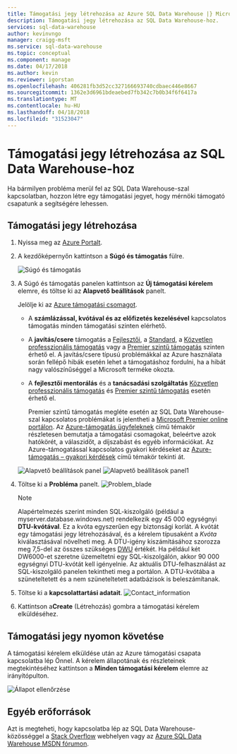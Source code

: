 ```yaml
---
title: Támogatási jegy létrehozása az Azure SQL Data Warehouse |} Microsoft Docs
description: Támogatási jegy létrehozása az SQL Data Warehouse-hoz.
services: sql-data-warehouse
author: kevinvngo
manager: craigg-msft
ms.service: sql-data-warehouse
ms.topic: conceptual
ms.component: manage
ms.date: 04/17/2018
ms.author: kevin
ms.reviewer: igorstan
ms.openlocfilehash: 406281fb3d52cc327166693740cdbaec446e8667
ms.sourcegitcommit: 1362e3d6961bdeaebed7fb342c7b0b34f6f6417a
ms.translationtype: MT
ms.contentlocale: hu-HU
ms.lasthandoff: 04/18/2018
ms.locfileid: "31523047"
---
```

# <a name="how-to-create-a-support-ticket-for-sql-data-warehouse"></a>Támogatási jegy létrehozása az SQL Data Warehouse-hoz
Ha bármilyen probléma merül fel az SQL Data Warehouse-szal kapcsolatban, hozzon létre egy támogatási jegyet, hogy mérnöki támogató csapatunk a segítségére lehessen.

## <a name="create-a-support-ticket"></a>Támogatási jegy létrehozása
1. Nyissa meg az [Azure Portalt][Azure portal].
2. A kezdőképernyőn kattintson a **Súgó és támogatás** fülre.
   
    ![Súgó és támogatás](./media/sql-data-warehouse-get-started-create-support-ticket/MainPage.PNG)
3. A Súgó és támogatás panelen kattintson az **Új támogatási kérelem** elemre, és töltse ki az **Alapvető beállítások** panelt.

   Jelölje ki az [Azure támogatási csomagot][Azure support plan].
   
   * A **számlázással, kvótával és az előfizetés kezelésével** kapcsolatos támogatás minden támogatási szinten elérhető.
   * A **javítás/csere** támogatás a [Fejlesztői][Developer], a [Standard][Standard], a [Közvetlen professzionális támogatás][Professional Direct] vagy a [Premier szintű támogatás][Premier] szinten érhető el. A javítás/csere típusú problémákkal az Azure használata során fellépő hibák esetén lehet a támogatáshoz fordulni, ha a hibát nagy valószínűséggel a Microsoft terméke okozta.
   * A **fejlesztői mentorálás** és a **tanácsadási szolgáltatás** [Közvetlen professzionális támogatás][Professional Direct] és [Premier szintű támogatás][Premier] esetén érhető el. 
     
     Premier szintű támogatás megléte esetén az SQL Data Warehouse-szal kapcsolatos problémákat is jelentheti a [Microsoft Premier online portálon][Microsoft Premier online portal].  Az [Azure-támogatás ügyfeleknek][Azure support plan] című témakör részletesen bemutatja a támogatási csomagokat, beleértve azok hatókörét, a válaszidőt, a díjszabást és egyéb információkat.  Az Azure-támogatással kapcsolatos gyakori kérdéseket az [Azure-támogatás – gyakori kérdések][Azure support FAQs] című témakör tekinti át.  
        
    ![Alapvető beállítások panel](./media/sql-data-warehouse-get-started-create-support-ticket/Create_ticket_1.PNG)
    ![Alapvető beállítások panel1](./media/sql-data-warehouse-get-started-create-support-ticket/Create_ticket_2.PNG)
4. Töltse ki a **Probléma** panelt.
    ![Problem_blade](./media/sql-data-warehouse-get-started-create-support-ticket/Create_ticket_3.PNG)
   
   > [!NOTE]
   > Alapértelmezés szerint minden SQL-kiszolgáló (például a myserver.database.windows.net) rendelkezik egy 45 000 egységnyi **DTU-kvótával**. Ez a kvóta egyszerűen egy biztonsági korlát. A kvótát egy támogatási jegy létrehozásával, és a kérelem típusaként a *Kvóta* kiválasztásával növelheti meg. A DTU-igény kiszámításához szorozza meg 7,5-del az összes szükséges [DWU][DWU] értékét. Ha például két DW6000-et szeretne üzemeltetni egy SQL-kiszolgálón, akkor 90 000 egységnyi DTU-kvótát kell igényelnie.  Az aktuális DTU-felhasználást az SQL-kiszolgáló panelen tekintheti meg a portálon. A DTU-kvótába a szüneteltetett és a nem szüneteltetett adatbázisok is beleszámítanak. 
   > 
   > 
   
5. Töltse ki a **kapcsolattartási adatait**.
![Contact_information](./media/sql-data-warehouse-get-started-create-support-ticket/Create_ticket_4.PNG)

    
6. Kattintson a**Create** (Létrehozás) gombra a támogatási kérelem elküldéséhez.

## <a name="monitor-a-support-ticket"></a>Támogatási jegy nyomon követése
A támogatási kérelem elküldése után az Azure támogatási csapata kapcsolatba lép Önnel. A kérelem állapotának és részleteinek megtekintéséhez kattintson a **Minden támogatási kérelem** elemre az irányítópulton.

![Állapot ellenőrzése](./media/sql-data-warehouse-get-started-create-support-ticket/Monitor_ticket.PNG)

## <a name="other-resources"></a>Egyéb erőforrások
Azt is megteheti, hogy kapcsolatba lép az SQL Data Warehouse-közösséggel a [Stack Overflow][Stack Overflow] webhelyen vagy az [Azure SQL Data Warehouse MSDN fórumon][Azure SQL Data Warehouse MSDN forum].

<!--Image references--> 

<!--Article references--> 
[DWU]: ./sql-data-warehouse-overview-what-is.md

<!--MSDN references--> 

<!--Other web references--> 
[Azure portal]: https://portal.azure.com/
[Azure support plan]: https://azure.microsoft.com/support/plans/?WT.mc_id=Support_Plan_510979/  
[Developer]: https://azure.microsoft.com/support/plans/developer/  
[Standard]: https://azure.microsoft.com/support/plans/standard/  
[Professional Direct]: https://azure.microsoft.com/support/plans/prodirect/  
[Premier]: https://azure.microsoft.com/support/plans/premier/  
[Azure support FAQs]: https://azure.microsoft.com/support/faq/
[Microsoft Premier online portal]: https://premier.microsoft.com/
[Stack Overflow]: https://stackoverflow.com/questions/tagged/azure-sqldw/
[Azure SQL Data Warehouse MSDN forum]: https://social.msdn.microsoft.com/Forums/home?forum=AzureSQLDataWarehouse/

